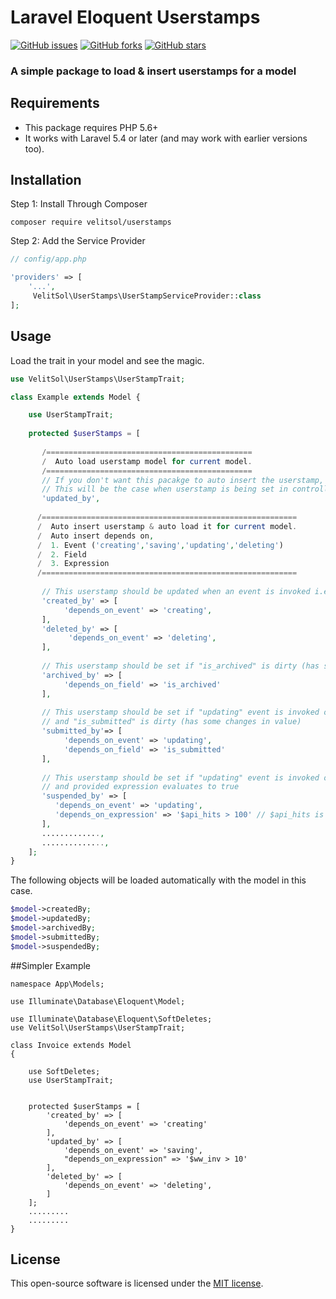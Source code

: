 # Laravel Eloquent Userstamps

[![GitHub issues](https://img.shields.io/github/issues/hmshafeeq/userstamps.svg)](https://github.com/hmshafeeq/userstamps/issues)
[![GitHub forks](https://img.shields.io/github/forks/hmshafeeq/userstamps.svg)](https://github.com/hmshafeeq/userstamps/network)
[![GitHub stars](https://img.shields.io/github/stars/hmshafeeq/userstamps.svg)](https://github.com/hmshafeeq/userstamps/stargazers)

### A simple package to load & insert userstamps for a model

## Requirements

* This package requires PHP 5.6+
* It works with Laravel 5.4 or later (and may work with earlier versions too).

## Installation
Step 1: Install Through Composer 

````
composer require velitsol/userstamps
````
Step 2: Add the Service Provider
 
```php
// config/app.php

'providers' => [
    '...',
     VelitSol\UserStamps\UserStampServiceProvider::class
];
```
 
## Usage

Load the trait in your model and see the magic. 

```php
use VelitSol\UserStamps\UserStampTrait;

class Example extends Model {

    use UserStampTrait;
     
    protected $userStamps = [
       
       /==============================================
       /  Auto load userstamp model for current model.
       /==============================================
       // If you don't want this pacakge to auto insert the userstamp, and you just want to autoload it along with your model
       // This will be the case when userstamp is being set in controller or some where else at certain action.
       'updated_by',
     
      /=========================================================
      /  Auto insert userstamp & auto load it for current model.
      /  Auto insert depends on,
      /  1. Event ('creating','saving','updating','deleting')
      /  2. Field 
      /  3. Expression
      /=========================================================
          
       // This userstamp should be updated when an event is invoked i.e 'creating','updating','deleting','saving'.
       'created_by' => [
            'depends_on_event' => 'creating', 
       ],
       'deleted_by' => [
             'depends_on_event' => 'deleting', 
       ],
       
       // This userstamp should be set if "is_archived" is dirty (has some changes in value)
       'archived_by' => [
            'depends_on_field' => 'is_archived' 
       ],
       
       // This userstamp should be set if "updating" event is invoked on this model,
       // and "is_submitted" is dirty (has some changes in value)
       'submitted_by'=> [
            'depends_on_event' => 'updating', 
            'depends_on_field' => 'is_submitted' 
       ],
       
       // This userstamp should be set if "updating" event is invoked on this model,
       // and provided expression evaluates to true
       'suspended_by' => [
          'depends_on_event' => 'updating', 
          'depends_on_expression' => '$api_hits > 100' // $api_hits is a model field i.e $model->api_hits
       ],
       .............,
       ..............,
    ];
}
```

The following objects will be loaded automatically with the model in this case. 
```php
$model->createdBy;  
$model->updatedBy;  
$model->archivedBy; 
$model->submittedBy; 
$model->suspendedBy;
```

##Simpler Example
````
namespace App\Models;

use Illuminate\Database\Eloquent\Model;

use Illuminate\Database\Eloquent\SoftDeletes;
use VelitSol\UserStamps\UserStampTrait;

class Invoice extends Model
{

    use SoftDeletes;
    use UserStampTrait;


    protected $userStamps = [
        'created_by' => [
            'depends_on_event' => 'creating'
        ],
        'updated_by' => [
            'depends_on_event' => 'saving',
            "depends_on_expression" => '$ww_inv > 10'
        ],
        'deleted_by' => [
            'depends_on_event' => 'deleting',
        ]
    ];
    .........
    .........
}
````
## License

This open-source software is licensed under the [MIT license](https://opensource.org/licenses/MIT).